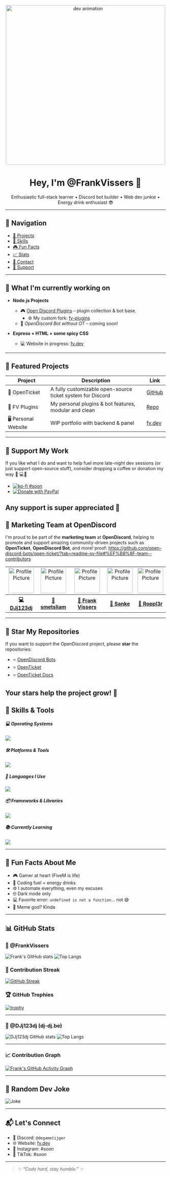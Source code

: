 <p align="center">
  <img src="https://fv.dev.qreen.tech/fotos/logo_clip.gif" width="500" alt="dev animation" />
</p>

<h1 align="center">Hey, I'm @FrankVissers 👋</h1>

<p align="center">
  Enthusiastic full-stack learner • Discord bot builder • Web dev junkie • Energy drink enthusiast 😎  
</p>

---

## 🧭 Navigation
- [🔧 Projects](#-what-im-currently-working-on)
- [🧠 Skills](#-skills--tools)
- [🎮 Fun Facts](#-fun-facts-about-me)
- [📈 Stats](#-github-stats)
- [💬 Contact](#-lets-connect)
- [💖 Support](#-support-my-work)

---

## 🚧 What I'm currently working on
- **Node.js Projects**
  - 🎮 [Open Discord Plugins](https://github.com/DJj123dj/open-discord-plugins) – plugin collection & bot base.
    - ⚙️ My custom fork: [fv-plugins](https://github.com/FrankVissers/Fv-plugins/tree/main/open-ticket)
  - 🧪 *OpenDiscord Bot without OT* – coming soon!  


- **Express + HTML + some spicy CSS**
  - 💻 Website in progress: [fv.dev](https://fv.dev.qreen.tech/)

---

## 💼 Featured Projects
| Project | Description | Link |
|--------|-------------|------|
| 🎫 OpenTicket | A fully customizable open-source ticket system for Discord | [GitHub](https://github.com/open-discord-bots/open-ticket) |
| 🧩 FV Plugins | My personal plugins & bot features, modular and clean | [Repo](https://github.com/FrankVissers/Fv-plugins) |
| 🖥️ Personal Website | WIP portfolio with backend & panel | [fv.dev](https://fv.dev.qreen.tech/) |

---


## 💖 Support My Work

If you like what I do and want to help fuel more late-night dev sessions (or just support open-source stuff), consider dropping a coffee or donation my way 🙏 💻🧃

- [![ko-fi #soon](https://ko-fi.com/img/githubbutton_sm.svg)](https://ko-fi.com/yourusername)
- [![Donate with PayPal](https://img.shields.io/badge/Donate-PayPal-darkblue?style=for-the-badge&logo=paypal)](https://www.paypal.com/paypalme/FrankVissersDev?country.x=NL&locale.x=nl_NL)

Any support is super appreciated 💜
---

## 📢 Marketing Team at OpenDiscord
I'm proud to be part of the **marketing team** at **OpenDiscord**, helping to promote and support amazing community-driven projects such as **OpenTicket**, **OpenDiscord Bot**, and more!
proof:
https://github.com/open-discord-bots/open-ticket/?tab=readme-ov-file#%EF%B8%8F-team--contributors
<table>
<tr>
<td align="center"><img src="https://github.com/DJj123dj.png" alt="Profile Picture" width="80px"></td>
<td align="center"><img src="https://github.com/smetsliam.png" alt="Profile Picture" width="80px"></td>
<td align="center"><img src="https://github.com/FrankVissers.png" alt="Profile Picture" width="80px"></td>
<td align="center"><img src="https://github.com/Sank34.png" alt="Profile Picture" width="80px"></td>
<td align="center"><img src="https://github.com/Roppl3r.png" alt="Profile Picture" width="80px"></td>
</tr>
<tr>
<th><a href="https://github.com/DJj123dj">💻 DJj123dj</a></th>
<th><a href="https://github.com/smetsliam">💬 smetsliam</a></th>
<th><a href="https://github.com/FrankVissers">💬 Frank Vissers</a></th>
<th><a href="https://github.com/Sank34">💬 Sanke</a></th>
<th><a href="https://github.com/Roppl3r">🧩 Roppl3r</a></th>
</tr>
</table>

---

## 🌟 Star My Repositories

If you want to support the OpenDiscord project, please **star** the repositories:


- ⭐ [OpenDiscord Bots](https://github.com/open-discord-bots/plugins)
- ⭐ [OpenTicket](https://github.com/Open-Discord-Bots/open-ticket)
- ⭐ [OpenTicket Docs](https://github.com/open-discord-bots/ot-docs)

Your stars help the project grow! 🚀
---
## 🧠 Skills & Tools

##### 💻 Operating Systems
![](https://skillicons.dev/icons?i=windows)

##### 🛠️ Platforms & Tools
![](https://skillicons.dev/icons?i=vscode,github,npm,git,replit,discloud,fivem&perline=6)

##### 🧾 Languages I Use
![](https://skillicons.dev/icons?i=html,css,js,ts,nodejs,java,arduino,mysql&perline=7)

##### 📦 Frameworks & Libraries
![](https://skillicons.dev/icons?i=discordjs,express)

##### 📚 Currently Learning
![](https://skillicons.dev/icons?i=apple,swift,react,cpp,bun,dart,flutter)

---

## 🎉 Fun Facts About Me
- 🎮 Gamer at heart (FiveM is life)
- 🧃 Coding fuel = energy drinks
- ⚙️ I automate everything, even my excuses
- 🤓 Dark mode only
- 💻 Favorite error: `undefined is not a function`... not 😅
- 🐸 Meme god? Kinda

---

## 📊 GitHub Stats

### 📂 @FrankVissers
![Frank's GitHub stats](https://github-readme-stats.vercel.app/api?username=FrankVissers&show_icons=true&theme=tokyonight&hide_border=true)
![Top Langs](https://github-readme-stats.vercel.app/api/top-langs/?username=FrankVissers&layout=compact&theme=tokyonight&hide_border=true)

### 🔄 Contribution Streak
[![GitHub Streak](https://streak-stats.demolab.com?user=FrankVissers&theme=tokyonight&hide_border=true)](https://git.io/streak-stats)

### 🏆 GitHub Trophies
[![trophy](https://github-profile-trophy.vercel.app/?username=FrankVissers&theme=tokyonight&no-frame=true&margin-w=10)](https://github.com/ryo-ma/github-profile-trophy)

---

### 📂 @DJj123dj (dj-dj.be)
![DJj123dj GitHub stats](https://github-readme-stats.vercel.app/api?username=DJj123dj&show_icons=true&theme=tokyonight&hide_border=true)
![Top Langs](https://github-readme-stats.vercel.app/api/top-langs/?username=DJj123dj&layout=compact&theme=tokyonight&hide_border=true)

---

### 📈 Contribution Graph
[![Frank's GitHub Activity Graph](https://github-readme-activity-graph.cyclic.app/graph?username=FrankVissers&theme=tokyo-night&hide_border=true)](https://github.com/Ashutosh00710/github-readme-activity-graph)

---

## 🧪 Random Dev Joke
![Joke](https://readme-jokes.vercel.app/api?hideBorder&theme=tokyonight)

---

## 📬 Let's Connect
- 💬 Discord: `@degametijger`
- 🌐 Website: [fv.dev](https://fv.dev.qreen.tech/)
- 📸 Instagram: *#soon*
- 🎥 TikTok: *#soon*

---



> _✨ “Code hard, stay humble.” ✨_
